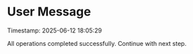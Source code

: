 # User Message
Timestamp: 2025-06-12 18:05:29

All operations completed successfully. Continue with next step.